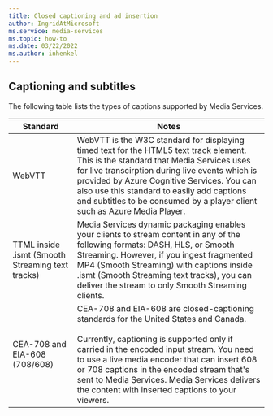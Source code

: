 ```yaml
---
title: Closed captioning and ad insertion
author: IngridAtMicrosoft
ms.service: media-services
ms.topic: how-to
ms.date: 03/22/2022
ms.author: inhenkel
---
```


## Captioning and subtitles

The following table lists the types of captions supported by Media Services.

| Standard | Notes |
| -------- | ----- |
| WebVTT | WebVTT is the W3C standard for displaying timed text for the HTML5 text track element. This is the standard that Media Services uses for live transcirption during live events which is provided by Azure Cognitive Services. You can also use this standard to easily add captions and subtitles to be consumed by a player client such as Azure Media Player.
| TTML inside .ismt (Smooth Streaming text tracks) | Media Services dynamic packaging enables your clients to stream content in any of the following formats: DASH, HLS, or Smooth Streaming. However, if you ingest fragmented MP4 (Smooth Streaming) with captions inside .ismt (Smooth Streaming text tracks), you can deliver the stream to only Smooth Streaming clients. |
| CEA-708 and EIA-608 (708/608) | CEA-708 and EIA-608 are closed-captioning standards for the United States and Canada.<br/><br/>Currently, captioning is supported only if carried in the encoded input stream. You need to use a live media encoder that can insert 608 or 708 captions in the encoded stream that's sent to Media Services. Media Services delivers the content with inserted captions to your viewers. |
